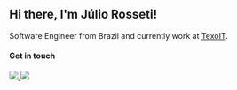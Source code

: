 ## Hi there, I'm Júlio Rosseti!

Software Engineer from Brazil and currently work at [TexoIT](https://www.texoit.com).


#### Get in touch

<a href="mailto:julio@rosseti.xyz" target="_blank" rel="noopener noreferrer">
  <img src="https://img.shields.io/badge/Gmail-D14836?style=for-the-badge&logo=gmail&logoColor=white" />
</a>

<a href="https://www.linkedin.com/in/juliorosseti/" target="_blank" rel="noopener noreferrer">
  <img src="https://img.shields.io/badge/LinkedIn-0077B5?style=for-the-badge&logo=linkedin&logoColor=white" />
</a>
